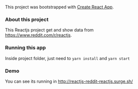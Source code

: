 This project was bootstrapped with [Create React App](https://github.com/facebook/create-react-app).

### About this project
This Reactjs project get and show data from https://www.reddit.com/r/reactjs.

### Running this app

Inside project folder, just need to `yarn install` and `yarn start`

### Demo
You can see its running in http://reactjs-reddit-reactjs.surge.sh/
